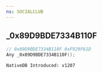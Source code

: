 ```yaml
---
ns: SOCIALCLUB
---
```

## _0x89D9BDE7334B110F

```c
// 0x89D9BDE7334B110F 0xF929F61D
Any _0x89D9BDE7334B110F();
```

```
NativeDB Introduced: v1207
```

